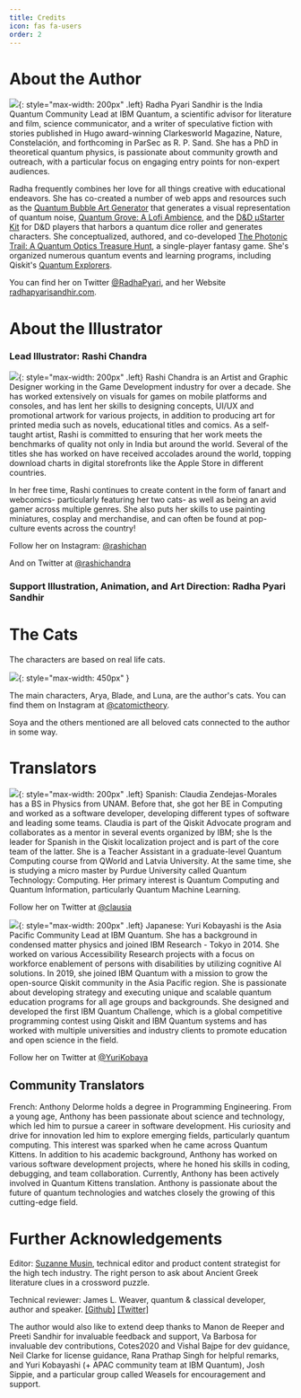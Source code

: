 ```yaml
---
title: Credits
icon: fas fa-users
order: 2
---
```


<script type='text/javascript' src='https://storage.ko-fi.com/cdn/widget/Widget_2.js'></script><script type='text/javascript'>kofiwidget2.init('Want to support this project? Buy us a coffee on Ko-fi!', '#14a8a6', 'C0C0H2ZJF');kofiwidget2.draw();</script> 

# About the Author
![](/assets/imgs/author_portrait.jpeg){: style="max-width: 200px" .left}
Radha Pyari Sandhir is the India Quantum Community Lead at IBM Quantum, a scientific advisor for literature and film, science communicator, and a writer of speculative fiction with stories published in Hugo award-winning Clarkesworld Magazine, Nature, Constelación, and forthcoming in ParSec as R. P. Sand. She has a PhD in theoretical quantum physics, is passionate about community growth and outreach, with a particular focus on engaging entry points for non-expert audiences.


Radha frequently combines her love for all things creative with educational endeavors. She has co-created a number of web apps and resources such as the [Quantum Bubble Art Generator](http://qartgen.herokuapp.com/) that generates a visual representation of quantum noise, [Quantum Grove: A Lofi Ambience](https://quantum-kittens.itch.io/quantum-grove), and the [D&D μStarter Kit](https://qdnd.herokuapp.com/) for D&D players that harbors a quantum dice roller and generates characters. She conceptualized, authored, and co-developed [The Photonic Trail: A Quantum Optics Treasure Hunt](https://qplaylearn.com/treasure-hunt), a single-player fantasy game. She's organized numerous quantum events and learning programs, including Qiskit's [Quantum Explorers](http://qisk.it/quantum-explorers).

You can find her on Twitter [@RadhaPyari](https://twitter.com/radhapyari), and her Website [radhapyarisandhir.com](https://radhapyarisandhir.com).


# About the Illustrator

### Lead Illustrator: Rashi Chandra


![](https://github.com/quantum-kittens/quantum-kittens.github.io/blob/main/assets/imgs/Illustrator_portrait.png?raw=true){: style="max-width: 200px" .left} 
Rashi Chandra is an Artist and Graphic Designer working in the Game Development industry for over a decade. She has worked extensively on visuals for games on mobile platforms and consoles, and has lent her skills to designing concepts, UI/UX and promotional artwork for various projects, in addition to producing art for printed media such as novels, educational titles  and comics. As a self-taught artist, Rashi is committed to ensuring that her work meets the benchmarks of quality not only in India but around the world. Several of the titles she has worked on have received accolades around the world, topping download charts in digital storefronts like the Apple Store in different countries.

In her free time, Rashi continues to create content in the form of fanart and webcomics- particularly featuring her two cats- as well as being an avid gamer across multiple genres. 
She also puts her skills to use painting miniatures, cosplay and merchandise, and can often be found at pop-culture events across the country!

Follow her on Instagram: [@rashichan](https://www.instagram.com/rashichan/)

And on Twitter at [@rashichandra](https://twitter.com/rashichandra)

### Support Illustration, Animation, and Art Direction: Radha Pyari Sandhir




# The Cats

The characters are based on real life cats. 

![](/assets/imgs/RL_QK_cats.png){: style="max-width: 450px" }

The main characters, Arya, Blade, and Luna, are the author's cats. You can find them on Instagram at [@catomictheory](https://www.instagram.com/catomictheory/).

Soya and the others mentioned are all beloved cats connected to the author in some way.

# Translators

![](/assets/imgs/Claudia_ZendejasMorales_portrait.png){: style="max-width: 200px" .left}
Spanish: Claudia Zendejas-Morales has a BS in Physics from UNAM. Before that, she got her BE in Computing and worked as a software developer, developing different types of software and leading some teams. Claudia is part of the Qiskit Advocate program and collaborates as a mentor in several events organized by IBM; she Is the leader for Spanish in the Qiskit localization project and is part of the core team of the latter. She is a Teacher Assistant in a graduate-level Quantum Computing course from QWorld and Latvia University. At the same time, she is studying a micro master by Purdue University called Quantum Technology: Computing. Her primary interest is Quantum Computing and Quantum Information, particularly Quantum Machine Learning.

Follow her on Twitter at [@clausia](https://twitter.com/clausia)


![](/assets/imgs/yuri_kobayashi_portrait.png){: style="max-width: 200px" .left}
Japanese: Yuri Kobayashi is the Asia Pacific Community Lead at IBM Quantum. She has a background in condensed matter physics and joined IBM Research - Tokyo in 2014. She worked on various Accessibility Research projects with a focus on workforce enablement of persons with disabilities by utilizing cognitive AI solutions. In 2019, she joined IBM Quantum with a mission to grow the open-source Qiskit community in the Asia Pacific region. She is passionate about developing strategy and executing unique and scalable quantum education programs for all age groups and backgrounds. She designed and developed the first IBM Quantum Challenge, which is a global competitive programming contest using Qiskit and IBM Quantum systems and has worked with multiple universities and industry clients to promote education and open science in the field.

Follow her on Twitter at [@YuriKobaya](https://twitter.com/YuriKobaya)


## Community Translators

French: Anthony Delorme holds a degree in Programming Engineering. From a young age, Anthony has been passionate about science and technology, which led him to pursue a career in software development. His curiosity and drive for innovation led him to explore emerging fields, particularly quantum computing. This interest was sparked when he came across Quantum Kittens. In addition to his academic background, Anthony has worked on various software development projects, where he honed his skills in coding, debugging, and team collaboration. Currently, Anthony has been actively involved in Quantum Kittens translation. Anthony is passionate about the future of quantum technologies and watches closely the growing of this cutting-edge field.




# Further Acknowledgements

Editor: [Suzanne Musin](https://www.linkedin.com/in/suzannemusin/), technical editor and product content strategist for the high tech industry. The right person to ask about Ancient Greek literature clues in a crossword puzzle.

Technical reviewer: James L. Weaver, quantum & classical developer, author and speaker. [[Github]](https://github.com/javafxpert) [[Twitter]](https://twitter.com/javafxpert)

The author would also like to extend deep thanks to Manon de Reeper and Preeti Sandhir for invaluable feedback and support, Va Barbosa for invaluable dev contributions, Cotes2020 and Vishal Bajpe for dev guidance, Neil Clarke for license guidance, Rana Prathap Singh for helpful remarks, and Yuri Kobayashi (+ APAC community team at IBM Quantum), Josh Sippie, and a particular group called Weasels for encouragement and support.
